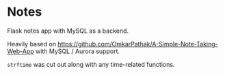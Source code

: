 # Notes

Flask notes app with MySQL as a backend.

Heavily based on https://github.com/OmkarPathak/A-Simple-Note-Taking-Web-App with MySQL / Aurora support.

`strftime` was cut out along with any time-related functions.